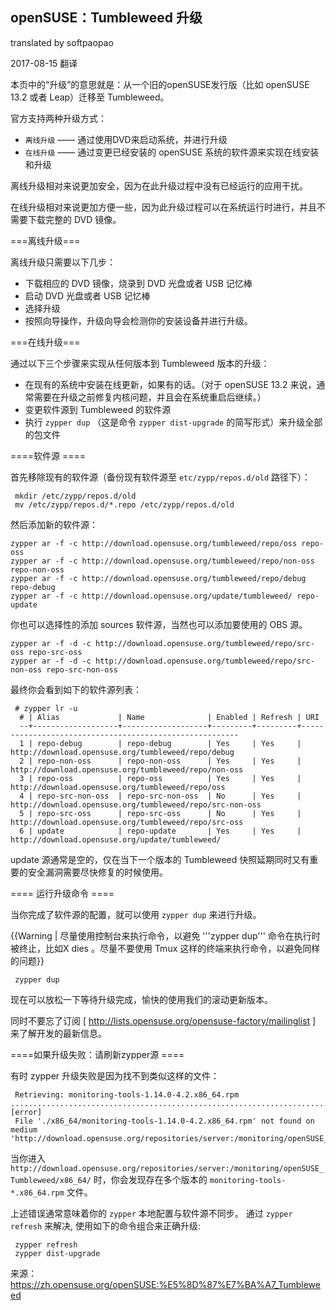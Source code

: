 openSUSE：Tumbleweed 升级
--------------

translated by softpaopao

2017-08-15 翻译 

本页中的“升级”的意思就是：从一个旧的openSUSE发行版（比如 openSUSE 13.2 或者 Leap）迁移至 Tumbleweed。

官方支持两种升级方式：

* `离线升级` —— 通过使用DVD来启动系统，并进行升级
* `在线升级` —— 通过变更已经安装的 openSUSE 系统的软件源来实现在线安装和升级

离线升级相对来说更加安全，因为在此升级过程中没有已经运行的应用干扰。

在线升级相对来说更加方便一些，因为此升级过程可以在系统运行时进行，并且不需要下载完整的 DVD 镜像。

===离线升级===

离线升级只需要以下几步：
* 下载相应的 DVD 镜像，烧录到 DVD 光盘或者 USB 记忆棒
* 启动 DVD 光盘或者 USB 记忆棒
* 选择升级
* 按照向导操作，升级向导会检测你的安装设备并进行升级。

===在线升级===

通过以下三个步骤来实现从任何版本到 Tumbleweed 版本的升级：
* 在现有的系统中安装在线更新，如果有的话。（对于 openSUSE 13.2 来说，通常需要在升级之前修复内核问题，并且会在系统重启后继续。）
* 变更软件源到 Tumbleweed 的软件源
* 执行 `zypper dup` （这是命令 `zypper dist-upgrade` 的简写形式）来升级全部的包文件

====软件源 ====

首先移除现有的软件源（备份现有软件源至 `etc/zypp/repos.d/old` 路径下）：

```
 mkdir /etc/zypp/repos.d/old
 mv /etc/zypp/repos.d/*.repo /etc/zypp/repos.d/old
```

然后添加新的软件源：

 ```
 zypper ar -f -c http://download.opensuse.org/tumbleweed/repo/oss repo-oss
 zypper ar -f -c http://download.opensuse.org/tumbleweed/repo/non-oss repo-non-oss
 zypper ar -f -c http://download.opensuse.org/tumbleweed/repo/debug repo-debug
 zypper ar -f -c http://download.opensuse.org/update/tumbleweed/ repo-update
```

你也可以选择性的添加 sources 软件源，当然也可以添加要使用的 OBS 源。
 
 ```
 zypper ar -f -d -c http://download.opensuse.org/tumbleweed/repo/src-oss repo-src-oss
 zypper ar -f -d -c http://download.opensuse.org/tumbleweed/repo/src-non-oss repo-src-non-oss
```

最终你会看到如下的软件源列表：

```
 # zypper lr -u
  # | Alias             | Name              | Enabled | Refresh | URI
  --+-------------------+-------------------+---------+---------+--------------------------------------------------------
  1 | repo-debug        | repo-debug        | Yes     | Yes     | http://download.opensuse.org/tumbleweed/repo/debug
  2 | repo-non-oss      | repo-non-oss      | Yes     | Yes     | http://download.opensuse.org/tumbleweed/repo/non-oss
  3 | repo-oss          | repo-oss          | Yes     | Yes     | http://download.opensuse.org/tumbleweed/repo/oss
  4 | repo-src-non-oss  | repo-src-non-oss  | No      | Yes     | http://download.opensuse.org/tumbleweed/repo/src-non-oss
  5 | repo-src-oss      | repo-src-oss      | No      | Yes     | http://download.opensuse.org/tumbleweed/repo/src-oss
  6 | update            | repo-update       | Yes     | Yes     | http://download.opensuse.org/update/tumbleweed/
```

update 源通常是空的，仅在当下一个版本的 Tumbleweed 快照延期同时又有重要的安全漏洞需要尽快修复的时候使用。

==== 运行升级命令 ====

当你完成了软件源的配置，就可以使用 `zypper dup` 来进行升级。

{{Warning | 尽量使用控制台来执行命令，以避免 '''zypper dup''' 命令在执行时被终止，比如X dies 。尽量不要使用 Tmux 这样的终端来执行命令，以避免同样的问题}}

```
 zypper dup
```

现在可以放松一下等待升级完成，愉快的使用我们的滚动更新版本。

同时不要忘了订阅 [ http://lists.opensuse.org/opensuse-factory/mailinglist ] 来了解开发的最新信息。

====如果升级失败：请刷新zypper源 ====

有时 zypper 升级失败是因为找不到类似这样的文件：

```
 Retrieving: monitoring-tools-1.14.0-4.2.x86_64.rpm ......................................................................................................[error]
 File './x86_64/monitoring-tools-1.14.0-4.2.x86_64.rpm' not found on medium 'http://download.opensuse.org/repositories/server:/monitoring/openSUSE_Tumbleweed/'
```

当你进入 `http://download.opensuse.org/repositories/server:/monitoring/openSUSE_Tumbleweed/x86_64/` 时，你会发现存在多个版本的 `monitoring-tools-*.x86_64.rpm` 文件。

上述错误通常意味着你的 `zypper` 本地配置与软件源不同步。 通过 `zypper refresh` 来解决, 使用如下的命令组合来正确升级:

```
 zypper refresh
 zypper dist-upgrade
```
来源：https://zh.opensuse.org/openSUSE:%E5%8D%87%E7%BA%A7_Tumbleweed
